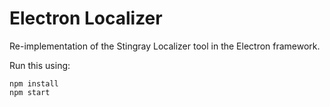 # Electron Localizer

Re-implementation of the Stingray Localizer tool in the Electron framework.

Run this using:

```
npm install
npm start
```